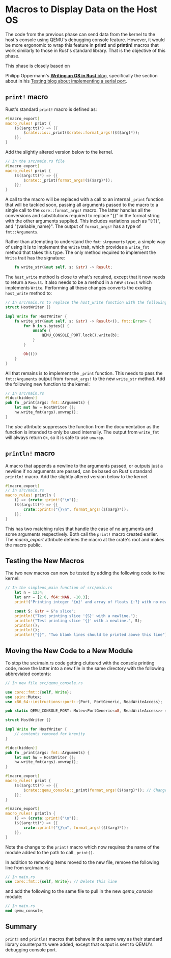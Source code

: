 # Macros to Display Data on the Host OS

The code from the previous phase can send data from the kernel to the host's console using QEMU's debugging console feature. However, it would be more ergonomic to wrap this feature in __print!__ and __println!__ macros that work similarly to those in Rust's standard library. That is the objective of this phase.

This phase is closely based on 

Philipp Oppermann's [__Writing an OS in Rust__ blog](https://os.phil-opp.com/), specifically the section about in his [Testing blog about implementing a serial port](https://os.phil-opp.com/testing/#serial-port).

## `print!` macro

Rust's standard `print!` macro is defined as:

```rust
#[macro_export]
macro_rules! print {
    ($($arg:tt)*) => {{
        $crate::io::_print($crate::format_args!($($arg)*));
    }};
}
```

Add the slightly altered version below to the kernel.
```rust
// In the src/main.rs file
#[macro_export]
macro_rules! print {
    ($($arg:tt)*) => {{
        $crate::_print(format_args!($($arg)*));
    }};
}
```

A call to the macro will be replaced with a call to an internal `_print` function that will be tackled soon, passing all arguments passed to the macro to a single call to the `core::format_args!` macro. The latter handles all the conversions and substitutions required to replace "{}" in the format string with the other arguments supplied. This includes variations such as "{:?}", and "{variable_name}". The output of `format_args!` has a type of `fmt::Arguments`.

Rather than attempting to understand the `fmt::Arguments` type, a simple way of using it is to implement the `Write` trait, which provides a `write_fmt` method that takes this type. The only method required to implement the `Write` trait has the signature:
```rust
    fn write_str(&mut self, s: &str) -> Result;
```

The `host_write` method is close to what's required, except that it now needs to return a `Result`. It also needs to be a method in a new `struct` which implements `Write`. Performing all these changes converts the existing `host_write` method to:

```rust
// In src/main.rs to replace the host_write function with the following
struct HostWriter {}

impl Write for HostWriter {
    fn write_str(&mut self, s: &str) -> Result<(), fmt::Error> {
        for b in s.bytes() {
            unsafe {
                QEMU_CONSOLE_PORT.lock().write(b);
            }
        }

        Ok(())
    }
}
```

All that remains is to implement the `_print` function. This needs to pass the `fmt::Arguments` output from `format_args!` to the new `write_str` method. Add the following new function to the kernel:

```rust
// In src/main.rs 
#[doc(hidden)]
pub fn _print(args: fmt::Arguments) {
    let mut hw = HostWriter {};
    hw.write_fmt(args).unwrap();
}
```

The _doc_ attribute suppresses the function from the documentation as the function is intended to only be used internally. The output from `write_fmt` will always return `Ok`, so it is safe to use `unwrap`.

## `println!` macro

A macro that appends a newline to the arguments passed, or outputs just a newline if no arguments are passed, can be based on Rust's standard `println!` macro. Add the slightly altered version below to the kernel.

```rust
#[macro_export]
// In src/main.rs 
macro_rules! println {
    () => (crate::print!("\n"));
    ($($arg:tt)*) => {{
        crate::print!("{}\n", format_args!($($arg)*));
    }};
}
```

This has two matching rules that handle the case of no arguments and some arguments respectively. Both call the `print!` macro created earlier. The _macro_export_ attribute defines the macro at the crate's root and makes the macro public.

## Testing the New Macros

The two new macros can now be tested by adding the following code to the kernel:

```rust
// In the simpleos_main function of src/main.rs
    let n = 1234;
    let arr = [2.6, f64::NAN, -10.3];
    print!("Printing integer '{n}' and array of floats {:?} with no newline. ", arr);

    const S: &str = &"a slice";
    println!("Test printing slice '{S}' with a newline.");
    println!("Test printing slice '{}' with a newline.", S);
    println!();
    println!();
    println!("{}", "Two blank lines should be printed above this line");
```

## Moving the New Code to a New Module

To stop the src/main.rs code getting cluttered with the console printing code, move the latter into a new file in the same directory with the following abbreviated contents:

```rust
// In new file src/qemu_console.rs

use core::fmt::{self, Write};
use spin::Mutex;
use x86_64::instructions::port::{Port, PortGeneric, ReadWriteAccess};

pub static QEMU_CONSOLE_PORT: Mutex<PortGeneric<u8, ReadWriteAccess>> = Mutex::new(Port::new(0xE9));

struct HostWriter {}

impl Write for HostWriter {
    // contents removed for brevity
}

#[doc(hidden)]
pub fn _print(args: fmt::Arguments) {
    let mut hw = HostWriter {};
    hw.write_fmt(args).unwrap();
}

#[macro_export]
macro_rules! print {
    ($($arg:tt)*) => {{
        $crate::qemu_console::_print(format_args!($($arg)*)); // Changed code
    }};
}

#[macro_export]
macro_rules! println {
    () => (crate::print!("\n"));
    ($($arg:tt)*) => {{
        crate::print!("{}\n", format_args!($($arg)*));
    }};
}
```

Note the change to the `print!` macro which now requires the name of the module added to the path to call `_print()`.

In addition to removing items moved to the new file, remove the following line from src/main.rs:
```rust
// In main.rs
use core::fmt::{self, Write}; // Delete this line
```

and add the following to the same file to pull in the new _qemu_console_ module:
```rust
// In main.rs
mod qemu_console;
```

## Summary

`print!` and `println!` macros that behave in the same way as their standard library counterparts were added, except that output is sent to QEMU's debugging console port.
